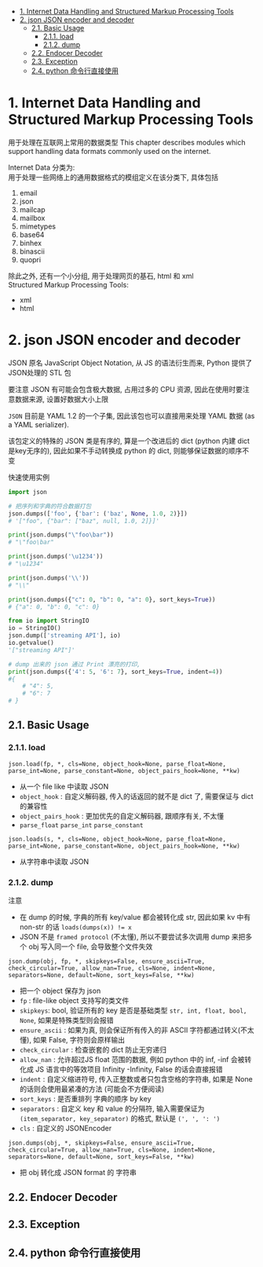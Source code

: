 - [1. Internet Data Handling and Structured Markup Processing Tools](#1-internet-data-handling-and-structured-markup-processing-tools)
- [2. json JSON encoder and decoder](#2-json-json-encoder-and-decoder)
  - [2.1. Basic Usage](#21-basic-usage)
    - [2.1.1. load](#211-load)
    - [2.1.2. dump](#212-dump)
  - [2.2. Endocer Decoder](#22-endocer-decoder)
  - [2.3. Exception](#23-exception)
  - [2.4. python 命令行直接使用](#24-python-命令行直接使用)

# 1. Internet Data Handling and Structured Markup Processing Tools

用于处理在互联网上常用的数据类型
This chapter describes modules which support handling data formats commonly used on the internet.

Internet Data 分类为:  
用于处理一些网络上的通用数据格式的模组定义在该分类下, 具体包括
1. email
2. json
3. mailcap
4. mailbox
5. mimetypes
6. base64
7. binhex
8. binascii
9. quopri

除此之外, 还有一个小分组, 用于处理网页的基石, html 和 xml  
Structured Markup Processing Tools:  
* xml
* html


# 2. json JSON encoder and decoder

JSON 原名 JavaScript Object Notation, 从 JS 的语法衍生而来, Python 提供了 JSON处理的 STL 包  

要注意 JSON 有可能会包含极大数据, 占用过多的 CPU 资源, 因此在使用时要注意数据来源, 设置好数据大小上限

`JSON` 目前是 YAML 1.2 的一个子集, 因此该包也可以直接用来处理 YAML 数据 (as a YAML serializer).

该包定义的特殊的 JSON 类是有序的, 算是一个改进后的 dict (python 内建 dict 是key无序的), 因此如果不手动转换成 python 的 dict, 则能够保证数据的顺序不变


快速使用实例
```python
import json

# 把序列和字典的符合数据打包
json.dumps(['foo', {'bar': ('baz', None, 1.0, 2)}])
# '["foo", {"bar": ["baz", null, 1.0, 2]}]'

print(json.dumps("\"foo\bar"))
# "\"foo\bar"

print(json.dumps('\u1234'))
# "\u1234"

print(json.dumps('\\'))
# "\\"

print(json.dumps({"c": 0, "b": 0, "a": 0}, sort_keys=True))
# {"a": 0, "b": 0, "c": 0}

from io import StringIO
io = StringIO()
json.dump(['streaming API'], io)
io.getvalue()
'["streaming API"]'

# dump 出来的 json 通过 Print 漂亮的打印, 
print(json.dumps({'4': 5, '6': 7}, sort_keys=True, indent=4))
#{
    # "4": 5,
    # "6": 7
# }
```

## 2.1. Basic Usage

### 2.1.1. load

`json.load(fp, *, cls=None, object_hook=None, parse_float=None, parse_int=None, parse_constant=None, object_pairs_hook=None, **kw)`
* 从一个 file like 中读取 JSON
* `object_hook` : 自定义解码器, 传入的话返回的就不是 dict 了, 需要保证与 dict 的兼容性
* `object_pairs_hook` : 更加优先的自定义解码器, 跟顺序有关, 不太懂
* `parse_float` `parse_int` `parse_constant`

`json.loads(s, *, cls=None, object_hook=None, parse_float=None, parse_int=None, parse_constant=None, object_pairs_hook=None, **kw)`
* 从字符串中读取 JSON


### 2.1.2. dump

注意 
* 在 dump 的时候, 字典的所有 key/value 都会被转化成 str, 因此如果 kv 中有non-str 的话 `loads(dumps(x)) != x`
* JSON 不是 `framed protocol` (不太懂), 所以不要尝试多次调用 dump 来把多个 obj 写入同一个 file, 会导致整个文件失效

`json.dump(obj, fp, *, skipkeys=False, ensure_ascii=True, check_circular=True, allow_nan=True, cls=None, indent=None, separators=None, default=None, sort_keys=False, **kw)`  
* 把一个 object 保存为 json
* `fp` : file-like object 支持写的类文件
* `skipkeys`: bool, 验证所有的 key 是否是基础类型 `str, int, float, bool, None`, 如果是特殊类型则会报错
* `ensure_ascii` : 如果为真, 则会保证所有传入的非 ASCII 字符都通过转义(不太懂), 如果 False, 字符则会原样输出
* `check_circular` : 检查嵌套的 dict 防止无穷递归
* `allow_nan` : 允许超过JS float 范围的数据, 例如 python 中的 inf, -inf 会被转化成 JS 语言中的等效项目 Infinity -Infinity, False 的话会直接报错
* `indent` : 自定义缩进符号, 传入正整数或者只包含空格的字符串, 如果是 None 的话则会使用最紧凑的方法 (可能会不方便阅读)
* `sort_keys` : 是否重排列 字典的顺序 by key
* `separators` : 自定义 key 和 value 的分隔符, 输入需要保证为 `(item_separator, key_separator)` 的格式, 默认是 `(', ', ': ') `
* `cls` : 自定义的 JSONEncoder


`json.dumps(obj, *, skipkeys=False, ensure_ascii=True, check_circular=True, allow_nan=True, cls=None, indent=None, separators=None, default=None, sort_keys=False, **kw)`
* 把 obj 转化成 JSON format 的 字符串
  



## 2.2. Endocer Decoder



## 2.3. Exception


## 2.4. python 命令行直接使用


